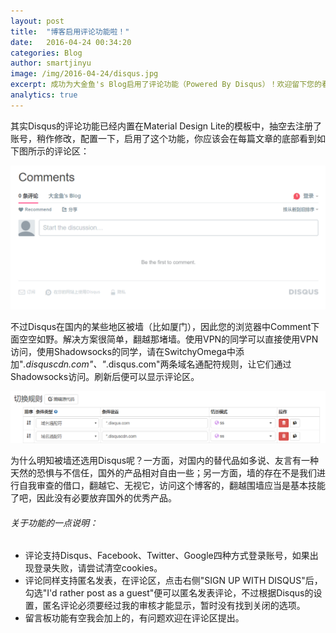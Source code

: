 ```yaml
---
layout: post
title:  "博客启用评论功能啦！"
date:   2016-04-24 00:34:20
categories: Blog
author: smartjinyu
image: /img/2016-04-24/disqus.jpg
excerpt: 成功为大金鱼's Blog启用了评论功能（Powered By Disqus）！欢迎留下您的看法。
analytics: true
---
```

其实Disqus的评论功能已经内置在Material Design Lite的模板中，抽空去注册了账号，稍作修改，配置一下，启用了这个功能，你应该会在每篇文章的底部看到如下图所示的评论区：


![Disqus](/img/2016-04-24/comment.png)

不过Disqus在国内的某些地区被墙（比如厦门），因此您的浏览器中Comment下面空空如野。解决方案很简单，翻越那堵墙。使用VPN的同学可以直接使用VPN访问，使用Shadowsocks的同学，请在SwitchyOmega中添加"*.disquscdn.com"、"*.disqus.com"两条域名通配符规则，让它们通过Shadowsocks访问。刷新后便可以显示评论区。

![switchyomega](/img/2016-04-24/swtichyomega.png)

为什么明知被墙还选用Disqus呢？一方面，对国内的替代品如多说、友言有一种天然的恐惧与不信任，国外的产品相对自由一些；另一方面，墙的存在不是我们进行自我审查的借口，翻越它、无视它，访问这个博客的，翻越围墙应当是基本技能了吧，因此没有必要放弃国外的优秀产品。

###### 关于功能的一点说明：

- 评论支持Disqus、Facebook、Twitter、Google四种方式登录账号，如果出现登录失败，请尝试清空cookies。
- 评论同样支持匿名发表，在评论区，点击右侧"SIGN UP WITH DISQUS"后，勾选"I'd rather post as a guest"便可以匿名发表评论，不过根据Disqus的设置，匿名评论必须要经过我的审核才能显示，暂时没有找到关闭的选项。
- 留言板功能有空我会加上的，有问题欢迎在评论区提出。